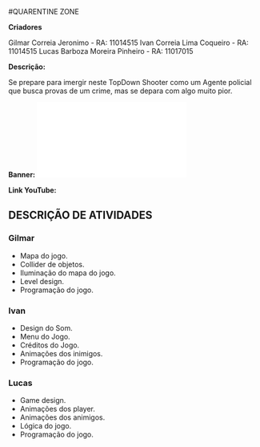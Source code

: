 

#QUARENTINE ZONE

**Criadores**

Gilmar Correia Jeronimo        - RA: 11014515
Ivan Correia Lima Coqueiro     - RA: 11014515
Lucas Barboza Moreira Pinheiro - RA: 11017015


**Descrição:** 

Se prepare para imergir neste TopDown Shooter como um Agente policial que busca provas de um crime, mas se depara com algo muito pior.

**Banner:**
![image](QZ_POSTER.pdf)

**Link YouTube:**

## DESCRIÇÃO DE ATIVIDADES

### Gilmar 

- Mapa do jogo. 
- Collider de objetos.
- Iluminação do mapa do jogo.
- Level design.
- Programação do jogo.


### Ivan

- Design do Som.
- Menu do Jogo.
- Créditos do Jogo.
- Animações dos inimigos.
- Programação do jogo.

### Lucas

- Game design.
- Animações dos player.
- Animações dos animigos.
- Lógica do jogo.
- Programação do jogo. 
